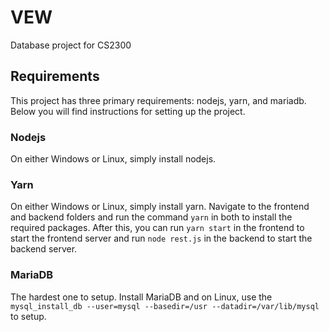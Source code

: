 # VEW
Database project for CS2300

## Requirements
This project has three primary requirements: nodejs, yarn, and mariadb. Below you will find instructions for setting up the project.

### Nodejs
On either Windows or Linux, simply install nodejs.

### Yarn
On either Windows or Linux, simply install yarn. Navigate to the frontend and backend folders and run the command `yarn` in both to install the required packages. After this, you can run `yarn start` in the frontend to start the frontend server and run  `node rest.js` in the backend to start the backend server.

### MariaDB
The hardest one to setup. Install MariaDB and on Linux, use the `mysql_install_db --user=mysql --basedir=/usr --datadir=/var/lib/mysql` to setup.




